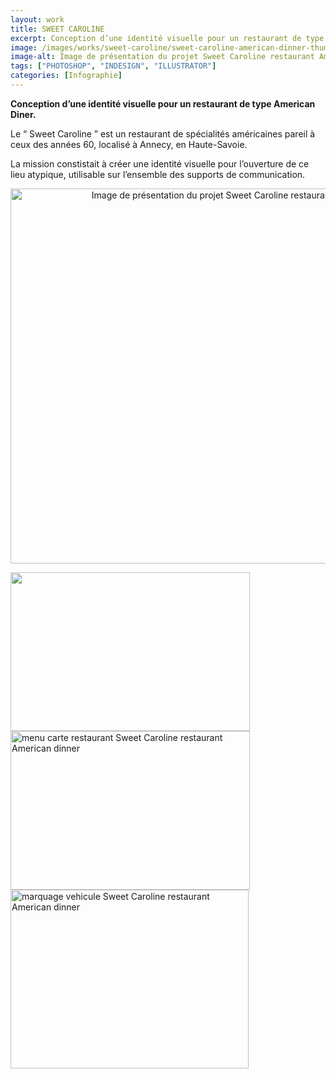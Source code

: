 ```yaml
---
layout: work
title: SWEET CAROLINE
excerpt: Conception d’une identité visuelle pour un restaurant de type American Diner.
image: /images/works/sweet-caroline/sweet-caroline-american-dinner-thumbnail.jpg
image-alt: Image de présentation du projet Sweet Caroline restaurant American dinner(projet école Ariel Lyon)
tags: ["PHOTOSHOP", "INDESIGN", "ILLUSTRATOR"]
categories: [Infographie]
---
```


<p><strong>Conception d&rsquo;une identit&eacute; visuelle pour un restaurant de type American Diner.</strong></p>

<p>Le &ldquo; Sweet Caroline &rdquo; est un restaurant de sp&eacute;cialit&eacute;s am&eacute;ricaines pareil &agrave; ceux des ann&eacute;es 60, localis&eacute; &agrave; Annecy, en Haute-Savoie.</p>

<p>La mission constistait &agrave; cr&eacute;er une identit&eacute; visuelle pour l&rsquo;ouverture de ce lieu atypique, utilisable sur l&rsquo;ensemble des supports de communication.</p>

<p style="text-align:center"><img alt="Image de présentation du projet Sweet Caroline restaurant American dinner(projet école Ariel Lyon)" height="600" src="{{ 'assets/images/sweet-caroline/sweet-caroline-american-dinner-thumbnail.jpg' | relative_url }}" width="900" /></p>

<p><img alt="" height="254" src="{{ 'assets/images/sweet-caroline/Free-Tri-Fold-Mockup-PSD-File.png' | relative_url }}" width="383" /><img alt="menu carte restaurant Sweet Caroline restaurant American dinner" height="254" src="{{ 'assets/images/sweet-caroline/pickup.jpg' | relative_url }}" width="383" /><img alt="marquage vehicule Sweet Caroline restaurant American dinner" height="286" src="{{ 'assets/images/sweet-caroline/OMYBB41.png' | relative_url }}" width="381" /></p>